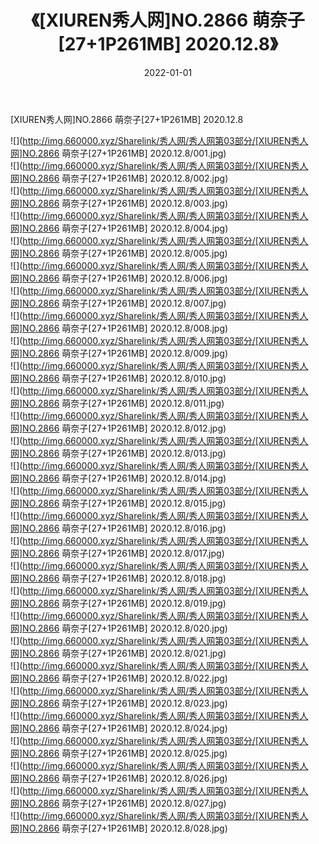 ﻿---
layout: post
title:  《[XIUREN秀人网]NO.2866 萌奈子[27+1P261MB] 2020.12.8》
date:   2022-01-01
img: http://img.660000.xyz/Sharelink/秀人网/秀人网第03部分/[XIUREN秀人网]NO.2866 萌奈子[27+1P261MB] 2020.12.8/000.jpg
categories: [美女, 清纯, 唯美]
---

[XIUREN秀人网]NO.2866 萌奈子[27+1P261MB] 2020.12.8

 ![](http://img.660000.xyz/Sharelink/秀人网/秀人网第03部分/[XIUREN秀人网]NO.2866 萌奈子[27+1P261MB] 2020.12.8/001.jpg) <br>![](http://img.660000.xyz/Sharelink/秀人网/秀人网第03部分/[XIUREN秀人网]NO.2866 萌奈子[27+1P261MB] 2020.12.8/002.jpg) <br>![](http://img.660000.xyz/Sharelink/秀人网/秀人网第03部分/[XIUREN秀人网]NO.2866 萌奈子[27+1P261MB] 2020.12.8/003.jpg) <br>![](http://img.660000.xyz/Sharelink/秀人网/秀人网第03部分/[XIUREN秀人网]NO.2866 萌奈子[27+1P261MB] 2020.12.8/004.jpg) <br>![](http://img.660000.xyz/Sharelink/秀人网/秀人网第03部分/[XIUREN秀人网]NO.2866 萌奈子[27+1P261MB] 2020.12.8/005.jpg) <br>![](http://img.660000.xyz/Sharelink/秀人网/秀人网第03部分/[XIUREN秀人网]NO.2866 萌奈子[27+1P261MB] 2020.12.8/006.jpg) <br>![](http://img.660000.xyz/Sharelink/秀人网/秀人网第03部分/[XIUREN秀人网]NO.2866 萌奈子[27+1P261MB] 2020.12.8/007.jpg) <br>![](http://img.660000.xyz/Sharelink/秀人网/秀人网第03部分/[XIUREN秀人网]NO.2866 萌奈子[27+1P261MB] 2020.12.8/008.jpg) <br>![](http://img.660000.xyz/Sharelink/秀人网/秀人网第03部分/[XIUREN秀人网]NO.2866 萌奈子[27+1P261MB] 2020.12.8/009.jpg) <br>![](http://img.660000.xyz/Sharelink/秀人网/秀人网第03部分/[XIUREN秀人网]NO.2866 萌奈子[27+1P261MB] 2020.12.8/010.jpg) <br>![](http://img.660000.xyz/Sharelink/秀人网/秀人网第03部分/[XIUREN秀人网]NO.2866 萌奈子[27+1P261MB] 2020.12.8/011.jpg) <br>![](http://img.660000.xyz/Sharelink/秀人网/秀人网第03部分/[XIUREN秀人网]NO.2866 萌奈子[27+1P261MB] 2020.12.8/012.jpg) <br>![](http://img.660000.xyz/Sharelink/秀人网/秀人网第03部分/[XIUREN秀人网]NO.2866 萌奈子[27+1P261MB] 2020.12.8/013.jpg) <br>![](http://img.660000.xyz/Sharelink/秀人网/秀人网第03部分/[XIUREN秀人网]NO.2866 萌奈子[27+1P261MB] 2020.12.8/014.jpg) <br>![](http://img.660000.xyz/Sharelink/秀人网/秀人网第03部分/[XIUREN秀人网]NO.2866 萌奈子[27+1P261MB] 2020.12.8/015.jpg) <br>![](http://img.660000.xyz/Sharelink/秀人网/秀人网第03部分/[XIUREN秀人网]NO.2866 萌奈子[27+1P261MB] 2020.12.8/016.jpg) <br>![](http://img.660000.xyz/Sharelink/秀人网/秀人网第03部分/[XIUREN秀人网]NO.2866 萌奈子[27+1P261MB] 2020.12.8/017.jpg) <br>![](http://img.660000.xyz/Sharelink/秀人网/秀人网第03部分/[XIUREN秀人网]NO.2866 萌奈子[27+1P261MB] 2020.12.8/018.jpg) <br>![](http://img.660000.xyz/Sharelink/秀人网/秀人网第03部分/[XIUREN秀人网]NO.2866 萌奈子[27+1P261MB] 2020.12.8/019.jpg) <br>![](http://img.660000.xyz/Sharelink/秀人网/秀人网第03部分/[XIUREN秀人网]NO.2866 萌奈子[27+1P261MB] 2020.12.8/020.jpg) <br>![](http://img.660000.xyz/Sharelink/秀人网/秀人网第03部分/[XIUREN秀人网]NO.2866 萌奈子[27+1P261MB] 2020.12.8/021.jpg) <br>![](http://img.660000.xyz/Sharelink/秀人网/秀人网第03部分/[XIUREN秀人网]NO.2866 萌奈子[27+1P261MB] 2020.12.8/022.jpg) <br>![](http://img.660000.xyz/Sharelink/秀人网/秀人网第03部分/[XIUREN秀人网]NO.2866 萌奈子[27+1P261MB] 2020.12.8/023.jpg) <br>![](http://img.660000.xyz/Sharelink/秀人网/秀人网第03部分/[XIUREN秀人网]NO.2866 萌奈子[27+1P261MB] 2020.12.8/024.jpg) <br>![](http://img.660000.xyz/Sharelink/秀人网/秀人网第03部分/[XIUREN秀人网]NO.2866 萌奈子[27+1P261MB] 2020.12.8/025.jpg) <br>![](http://img.660000.xyz/Sharelink/秀人网/秀人网第03部分/[XIUREN秀人网]NO.2866 萌奈子[27+1P261MB] 2020.12.8/026.jpg) <br>![](http://img.660000.xyz/Sharelink/秀人网/秀人网第03部分/[XIUREN秀人网]NO.2866 萌奈子[27+1P261MB] 2020.12.8/027.jpg) <br>![](http://img.660000.xyz/Sharelink/秀人网/秀人网第03部分/[XIUREN秀人网]NO.2866 萌奈子[27+1P261MB] 2020.12.8/028.jpg) <br>
